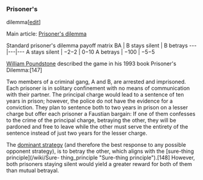 ### Prisoner's
dilemma[[edit](/w/index.php?title=Game\_theory&action=edit&section=40 "Edit
section: Prisoner's dilemma")]

Main article: [Prisoner's dilemma](/wiki/Prisoner%27s\_dilemma "Prisoner's
dilemma")

Standard prisoner's dilemma payoff matrix BA | B stays 
silent | B 
betrays 
---|---|--- 
A stays 
silent | −2−2 | 0−10 
A 
betrays | −100 | −5−5 
 
[William Poundstone](/wiki/William\_Poundstone "William Poundstone") described
the game in his 1993 book Prisoner's Dilemma:[147]

Two members of a criminal gang, A and B, are arrested and imprisoned. Each
prisoner is in solitary confinement with no means of communication with their
partner. The principal charge would lead to a sentence of ten years in prison;
however, the police do not have the evidence for a conviction. They plan to
sentence both to two years in prison on a lesser charge but offer each
prisoner a Faustian bargain: If one of them confesses to the crime of the
principal charge, betraying the other, they will be pardoned and free to leave
while the other must serve the entirety of the sentence instead of just two
years for the lesser charge.

The [dominant strategy](/wiki/Dominant\_strategy "Dominant strategy") (and
therefore the best response to any possible opponent strategy), is to betray
the other, which aligns with the [sure-thing principle](/wiki/Sure-
thing\_principle "Sure-thing principle").[148] However, both prisoners staying
silent would yield a greater reward for both of them than mutual betrayal.
